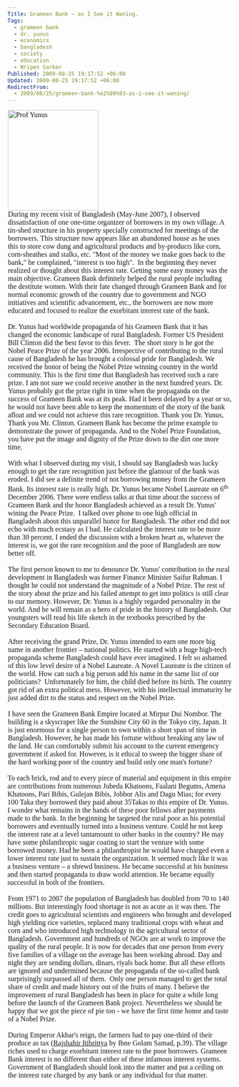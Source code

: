 ```yaml
---
Title: Grameen Bank – as I See it Waning.
Tags:
  - grameen bank
  - dr. yunus
  - economics
  - bangladesh
  - society
  - education
  - Nripen Sarker
Published: 2009-08-25 19:17:52 +06:00
Updated: 2009-08-25 19:17:52 +06:00
RedirectFrom:
  - 2009/08/25/grameen-bank-%e2%80%93-as-i-see-it-waning/
---
```


<p class="MsoNormal" style="margin: 0in 0.7pt 0pt;"><span style="font-family: Garamond;"></span></p>
<p class="MsoNormal" style="margin: 0in 0.7pt 0pt;"><span style="font-family: Garamond;"><span style="font-size: medium;"><img style="vertical-align: baseline;" src="https://newsimg.bbc.co.uk/media/images/42194000/jpg/_42194726_203yunus-afp.jpg" alt="Prof Yunus" width="203" height="225" /></span></span></p>
<p class="MsoNormal" style="margin: 0in 0.7pt 0pt;"><span style="font-family: Garamond;"></span></p>
<p class="MsoNormal" style="margin: 0in 0.7pt 0pt;"><span style="font-family: Garamond;"><span style="font-size: medium;">During my recent visit of Bangladesh (May-June 2007), I observed dissatisfaction of one one-time organizer of borrowers in my own village. A tin-shed structure in his property specially constructed for meetings of the borrowers. This structure now appears like an abandoned house as he uses this to store cow dung and agricultural products and by-products like corn, corn-sheathes and stalks, etc. "Most of the money we make goes back to the bank," he complained, "interest is too high".  In the beginning they never realized or thought about this interest rate. Getting some easy money was the main objective. Grameen Bank definitely helped the rural people including the destitute women. With their fate changed through Grameen Bank and for normal economic growth of the country due to government and NGO initiatives and scientific advancement, etc., the borrowers are now more educated and focused to realize the exorbitant interest rate of the bank. </span></span></p>
<p class="MsoNormal" style="margin: 0in 0.7pt 0pt;"><span style="font-family: Garamond;"><span style="font-size: medium;"> </span></span></p>
<p class="MsoNormal" style="margin: 0in 0.7pt 0pt;"><span style="font-family: Garamond;"><span style="font-size: medium;">Dr. Yunus had worldwide propaganda of his Grameen Bank that it has changed the economic landscape of rural Bangladesh. Former US President Bill Clinton did the best favor to this fever.  The short story is he got the Nobel Peace Prize of the year 2006. Irrespective of contributing to the rural cause of Bangladesh he has brought a colossal pride for Bangladesh. We received the honor of being the Nobel Prize winning country in the world community. This is the first time that Bangladesh has received such a rare prize. I am not sure we could receive another in the next hundred years. Dr. Yunus probably got the prize right in time when the propaganda on the success of Grameen Bank was at its peak. Had it been delayed by a year or so, he would not have been able to keep the momentum of the story of the bank afloat and we could not achieve this rare recognition. Thank you Dr. Yunus, Thank you Mr. Clinton. Grameen Bank has become the prime example to demonstrate the power of propaganda. And to the Nobel Prize Foundation, you have put the image and dignity of the Prize down to the dirt one more time.</span></span></p>
<p class="MsoNormal" style="margin: 0in 0.7pt 0pt;"><span style="font-family: Garamond;"><span style="font-size: medium;"> </span></span></p>
<p class="MsoNormal" style="margin: 0in 0.7pt 0pt;"><span style="font-family: Garamond;"><span style="font-size: medium;">With what I observed during my visit, I should say Bangladesh was lucky enough to get the rare recognition just before the glamour of the bank was eroded. I did see a definite trend of not borrowing money from the Grameen Bank. Its interest rate is really high. Dr. Yunus became Nobel Laureate on 6<sup>th</sup> December 2006. There were endless talks at that time about the success of Grameen Bank and the honor Bangladesh achieved as a result Dr. Yunus' wining the Peace Prize.  I talked over phone to one high official in Bangladesh about this unparallel honor for Bangladesh. The other end did not echo with much ecstasy as I had. He calculated the interest rate to be more than 30 percent. I ended the discussion with a broken heart as, whatever the interest is, we got the rare recognition and the poor of Bangladesh are now better off. </span></span></p>
<p class="MsoNormal" style="margin: 0in 0.7pt 0pt;"><span style="font-family: Garamond;"><span style="font-size: medium;"> </span></span></p>
<p class="MsoNormal" style="margin: 0in 0.7pt 0pt;"><span style="font-family: Garamond;"><span style="font-size: medium;">The first person known to me to denounce Dr. Yunus' contribution to the rural development in Bangladesh was former Finance Minister Saifur Rahman. I thought he could not understand the magnitude of a Nobel Prize. The rest of the story about the prize and his failed attempt to get into politics is still clear to our memory. However, Dr. Yunus is a highly regarded personality in the world. And he will remain as a hero of pride in the history of Bangladesh. Our youngsters will read his life sketch in the textbooks prescribed by the Secondary Education Board. </span></span></p>
<p class="MsoNormal" style="margin: 0in 0.7pt 0pt;"><span style="font-family: Garamond;"><span style="font-size: medium;"> </span></span></p>
<p class="MsoNormal" style="margin: 0in 0.7pt 0pt;"><span style="font-family: Garamond;"><span style="font-size: medium;">After receiving the grand Prize, Dr. Yunus intended to earn one more big name in another frontier – national politics. He started with a huge high-tech propaganda scheme Bangladesh could have ever imagined. I felt so ashamed of this low level desire of a Nobel Laureate. A Novel Laureate is the citizen of the world. How can such a big person add his name in the same list of our politicians?  Unfortunately for him, the child died before its birth. The country got rid of an extra political mess. However, with his intellectual immaturity he just added dirt to the status and respect on the Nobel Prize.  </span></span></p>
<p class="MsoNormal" style="margin: 0in 0.7pt 0pt;"><span style="font-family: Garamond;"><span style="font-size: medium;"> </span></span></p>
<p class="MsoNormal" style="margin: 0in 0.7pt 0pt;"><span style="font-family: Garamond;"><span style="font-size: medium;">I have seen the Grameen Bank Empire located at Mirpur Dui Nombor. The building is a skyscraper like the Sunshine City 60 in the Tokyo city, Japan. It is just enormous for a single person to own within a short span of time in Bangladesh. However, he has made his fortune without breaking any law of the land. He can comfortably submit his account to the current emergency government if asked for. However, is it ethical to sweep the bigger share of the hard working poor of the country and build only one man's fortune?</span></span></p>
<p class="MsoNormal" style="margin: 0in 0.7pt 0pt;"><span style="font-family: Garamond;"><span style="font-size: medium;"> </span></span></p>
<p class="MsoNormal" style="margin: 0in 0.7pt 0pt 0in;"><span style="font-family: Garamond;"><span style="font-size: medium;">To each brick, rod and to every piece of material and equipment in this empire are contributions from numerous Jubeda Khatoons, Faalani Begums, Amena Khatoons, Pari Bibis, Gulejan Bibis, Jobbor Alis and Dagu Mias; for every 100 Taka they borrowed they paid about 35Takas to this empire of Dr. Yunus. I wonder what remains in the hands of these poor fellows after payments made to the bank. In the beginning he targeted the rural poor as his potential borrowers and eventually turned into a business venture. Could he not keep the interest rate at a level tantamount to other banks in the country? He may have some philanthropic sugar coating to start the venture with some borrowed money. Had he been a philanthropist he would have charged even a lower interest rate just to sustain the organization. It seemed much like it was a business venture – a shrewd business. He became successful at his business and then started propaganda to draw world attention. He became equally successful in both of the frontiers. </span></span></p>
<p class="MsoNormal" style="margin: 0in 0.7pt 0pt;"><span style="font-family: Garamond;"><span style="font-size: medium;"> </span></span></p>
<p class="MsoNormal" style="margin: 0in 0.7pt 0pt;"><span style="font-family: Garamond;"><span style="font-size: medium;">From 1971 to 2007 the population of Bangladesh has doubled from 70 to 140 millions. But interestingly food shortage is not as acute as it was then. The credit goes to agricultural scientists and engineers who brought and developed high yielding rice varieties, replaced many traditional crops with wheat and corn and who introduced high technology in the agricultural sector of Bangladesh. Government and hundreds of NGOs are at work to improve the quality of the rural people. It is now for decades that one person from every five families of a village on the average has been working abroad. Day and night they are sending dollars, dinars, riyals back home. But all these efforts are ignored and undermined because the propaganda of the so-called bank surprisingly surpassed all of them.  Only one person managed to get the total share of credit and made history out of the fruits of many. I believe the improvement of rural Bangladesh has been in place for quite a while long before the launch of the Grameen Bank project. Nevertheless we should be happy that we got the piece of pie too - we have the first time honor and taste of a Nobel Prize.</span></span></p>
<p class="MsoNormal" style="margin: 0in 0.7pt 0pt;"><span style="font-family: Garamond;"><span style="font-size: medium;"> </span></span></p>
<p class="MsoNormal" style="margin: 0in 0.7pt 0pt;"><span style="font-family: Garamond;"><span style="font-size: medium;">During Emperor Akbar's reign, the farmers had to pay one-third of their produce as tax (<span style="text-decoration: underline;">Rajshahir Itibrittya</span> by Ibne Golam Samad, p.39). The village riches used to charge exorbitant interest rate to the poor borrowers. Grameen Bank interest is no different than either of these infamous interest systems. Government of Bangladesh should look into the matter and put a ceiling on the interest rate charged by any bank or any individual for that matter. </span></span></p>
